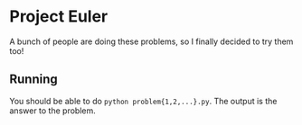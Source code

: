 
# Project Euler

A bunch of people are doing these problems, so I finally decided to try them too!


## Running

You should be able to do `python problem{1,2,...}.py`.
The output is the answer to the problem.
